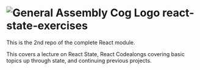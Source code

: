 # ![General Assembly Cog Logo](https://ga-dash.s3.amazonaws.com/production/assets/logo-9f88ae6c9c3871690e33280fcf557f33.png) react-state-exercises

This is the 2nd repo of the complete React module.

This covers a lecture on React State, React Codealongs covering basic topics up through state, and continuing previous projects.
